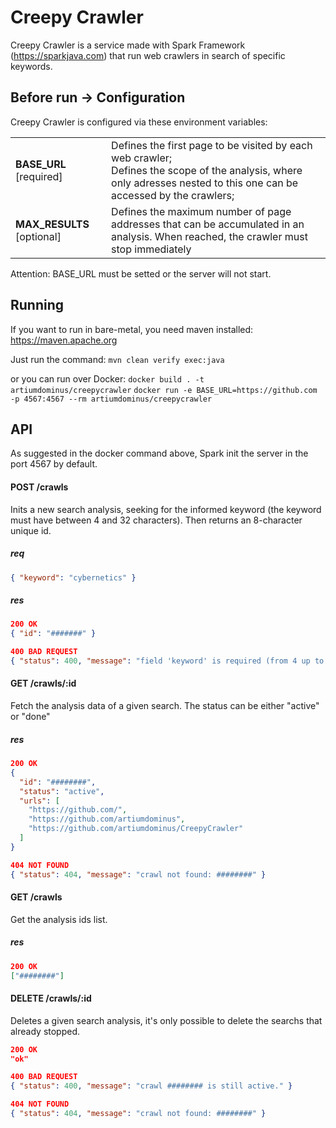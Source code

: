 # Creepy Crawler

Creepy Crawler is a service made with Spark Framework (https://sparkjava.com) that run web crawlers in search of specific keywords.

## Before run -> Configuration

Creepy Crawler is configured via these environment variables:

<table>
<tr>
  <td><b>BASE_URL</b> [required]</td>
  <td>Defines the first page to be visited by each web crawler;<br>Defines the scope of the analysis, where only adresses nested to this one can be accessed by the crawlers;</td>
</tr>
<tr>
  <td><b>MAX_RESULTS</b> [optional]</td>
  <td>Defines the maximum number of page addresses that can be accumulated in an analysis. When reached, the crawler must stop immediately</td>
</tr>
</table>

Attention: BASE_URL must be setted or the server will not start.

## Running

If you want to run in bare-metal, you need maven installed: https://maven.apache.org

Just run the command: `mvn clean verify exec:java`

or you can run over Docker:
`docker build . -t artiumdominus/creepycrawler`
`docker run -e BASE_URL=https://github.com -p 4567:4567 --rm artiumdominus/creepycrawler`

## API

As suggested in the docker command above, Spark init the server in the port 4567 by default.

#### POST /crawls
Inits a new search analysis, seeking for the informed keyword (the keyword must have between 4 and 32 characters). Then returns an 8-character unique id.

##### req
```json
{ "keyword": "cybernetics" }
```

##### res
```json
200 OK
{ "id": "#######" }
```

```json
400 BAD REQUEST
{ "status": 400, "message": "field 'keyword' is required (from 4 up to 32 chars)" }
```

#### GET /crawls/:id
Fetch the analysis data of a given search. The status can be either "active" or "done"

##### res
```json
200 OK
{
  "id": "########",
  "status": "active",
  "urls": [
    "https://github.com/",
    "https://github.com/artiumdominus",
    "https://github.com/artiumdominus/CreepyCrawler"
  ]
}
```

```json
404 NOT FOUND
{ "status": 404, "message": "crawl not found: ########" }
```

#### GET /crawls

Get the analysis ids list.

##### res
```json
200 OK
["########"]
```

#### DELETE /crawls/:id
Deletes a given search analysis, it's only possible to delete the searchs that already stopped.

```json
200 OK
"ok"
```

```json
400 BAD REQUEST
{ "status": 400, "message": "crawl ######## is still active." }
```

```json
404 NOT FOUND
{ "status": 404, "message": "crawl not found: ########" }
```
